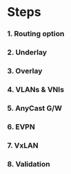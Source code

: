 # Steps

### 1. Routing option
### 2. Underlay
### 3. Overlay
### 4. VLANs & VNIs
### 5. AnyCast G/W
### 6. EVPN 
### 7. VxLAN
### 8. Validation
